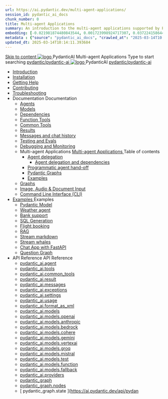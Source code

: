 ```yaml
---
url: https://ai.pydantic.dev/multi-agent-applications/
session_id: pydantic_ai_docs
chunk_number: 0
title: Multi-agent Applications
summary: An introduction to the multi-agent applications supported by PydanticAI, including links to installation, documentation, and support resources.
embedding: [-0.021981874480843544, 0.001723998924717307, 0.03722415864467621, -0.01302418950945139, 0.003423115238547325, 0.028664592653512955, -0.03267422318458557, 0.013038408011198044, -0.003033882472664118, 0.023858722299337387, 0.013244576752185822, -0.09884734451770782, -0.023659663274884224, -0.03969818353652954, 0.009405569173395634, -0.005811831448227167, -0.030911121517419815, 0.005680309608578682, 0.01062125526368618, 0.036513231694698334, 0.054912030696868896, 0.010862970724701881, 0.017474595457315445, 0.0220814049243927, 0.0009428674238733947, -0.009924545884132385, 0.003092534141615033, 0.045982781797647476, 0.003970529418438673, -0.04276939108967781, 0.0470065176486969, -0.011175778694450855, -0.030342379584908485, 0.00684267608448863, 0.02596306800842285, 0.00978946965187788, -0.0032720433082431555, 0.03105330839753151, -0.018555205315351486, 0.03716728463768959, 0.023887159302830696, -0.04109160229563713, 0.02931864559650421, 0.029034273698925972, -0.06187911704182625, 0.01327301375567913, -0.017716310918331146, 0.014858381822705269, 0.0021523325704038143, 0.00990321859717369, -0.07621141523122787, 0.006334363017231226, -0.02968832664191723, 0.013230358250439167, -0.025508074089884758, 0.004528607241809368, -0.03153673931956291, 0.00036412812187336385, -0.005136450286954641, -0.03267422318458557, 0.005157778039574623, 0.0037750243209302425, 0.005083130672574043, 0.07365207374095917, -0.04979335516691208, -0.0008251200779341161, -0.05937665328383446, 0.003661276074126363, -0.06654280424118042, -0.03386858105659485, 0.021981874480843544, 0.04092098027467728, -0.03295859321951866, -0.05644763261079788, -0.01645085960626602, -0.027072114869952202, 0.016123833134770393, 0.09913171082735062, -0.02515261061489582, -0.05061803013086319, -0.004464623983949423, 0.04003943130373955, -0.005136450286954641, -0.0196215957403183, -0.029290208593010902, -0.02883521467447281, -0.01874004490673542, -0.03273109719157219, -0.026645557954907417, -0.026929929852485657, -0.014175891876220703, 0.01215685810893774, -0.03156517446041107, 0.006007336545735598, 0.08377568423748016, 0.015555091202259064, 0.011900924146175385, 0.010436413809657097, -0.007699343375861645, 0.020247211679816246, 0.010727894492447376, -0.04060817137360573, -0.06893151998519897, 0.03867444768548012, 0.030655188485980034, -0.010813205502927303, -0.0006376130040735006, -0.00048787391278892756, -0.009170963428914547, 0.006181513424962759, -0.12682944536209106, -0.03184954822063446, -0.021754378452897072, 0.033470459282398224, -0.06404034048318863, -0.01792958751320839, 0.016095396131277084, 0.005189769901335239, 0.01794380694627762, -0.053547050803899765, -0.03329983726143837, 0.0090998699888587, 0.017801621928811073, 0.016564607620239258, 0.03051300346851349, 0.012469666078686714, -0.004962272942066193, -0.027882572263479233, -0.04820087552070618, -0.02209562249481678, 0.006412564776837826, -0.003689713077619672, 0.018327707424759865, -0.02518104761838913, -0.014616667293012142, -0.013891520909965038, -0.02879255823791027, -0.018114428967237473, -0.03628573194146156, 0.025067299604415894, 0.044333431869745255, -0.031508300453424454, -0.0006207284750416875, 0.04996397718787193, -0.02792522683739662, 0.034266699105501175, -0.034522633999586105, 0.0012698940699920058, -0.032873280346393585, 0.01314504723995924, 0.03213391825556755, 0.012526540085673332, -0.03978349640965462, -0.0381341427564621, -0.03642791882157326, 0.010585708543658257, 0.012014673091471195, 0.02265014685690403, 0.014367842115461826, -0.04996397718787193, -0.01933722384274006, 0.04615340381860733, -0.037053536623716354, -0.014076362363994122, -0.033470459282398224, -0.007400753907859325, -0.05013459920883179, -0.006782247219234705, -0.04791650548577309, -0.040721919387578964, -0.026702431961894035, -0.04948054626584053, -0.015611965209245682, 0.00031325238524004817, 0.024541212245821953, -0.034551069140434265, -0.02934708259999752, -0.029261771589517593, -0.026489153504371643, -0.03949912637472153, -0.015569309704005718, -0.00797660555690527, -0.03759383782744408, -0.028636153787374496, -0.0048485249280929565, -0.015796806663274765, 0.011552569456398487, 0.018029117956757545, -0.02988738752901554, 0.06802152842283249, 0.02822381630539894, 0.04746151342988014, 0.028934745118021965, 0.03665541484951973, 0.03435201197862625, -0.03435201197862625, 0.06068475916981697, -0.006170849781483412, 0.0031707361340522766, -0.0025717797689139843, 0.00447528762742877, -0.009185181930661201, 0.02543698064982891, 0.023588569834828377, 0.0005287522217258811, -0.036740727722644806, 0.023361073806881905, -0.013159265741705894, -0.00026282097678631544, -0.015896335244178772, 0.044049061834812164, -0.06460908055305481, 0.01677788607776165, -0.006864003837108612, -0.033697959035634995, -0.017389284446835518, -0.051897697150707245, 0.022991390898823738, -0.020844390615820885, 0.05704481154680252, -0.04092098027467728, 0.049594294279813766, 0.01626601815223694, -0.008623548783361912, -0.007699343375861645, 0.014055034145712852, 0.04245658218860626, -0.06381284445524216, 0.021071886643767357, 0.0246123056858778, 0.016706792637705803, 0.01848411187529564, -0.012654507532715797, -0.011438821442425251, 0.010308447293937206, -0.05533858761191368, 0.0335557721555233, -0.00692087784409523, 0.01342230848968029, -0.003995412029325962, 0.0009286488639190793, -7.881296187406406e-05, 0.011175778694450855, 0.015754150226712227, 0.012099984101951122, 0.011602334678173065, -0.016109613701701164, -0.034551069140434265, 0.02459808811545372, 0.0470065176486969, 0.04311063513159752, -0.010564381256699562, 0.002326509915292263, -0.0070879459381103516, 0.005317736882716417, -0.020616894587874413, -0.017403502017259598, -0.008666204288601875, -0.026432279497385025, 0.026915710419416428, -0.0072692325338721275, 0.03165048733353615, -0.017844276502728462, -0.00810457207262516, -0.008289413526654243, -0.0032187236938625574, -0.01383464690297842, 0.02849396876990795, -0.04086410626769066, -0.029574578627943993, 0.03548949584364891, 0.03429513797163963, 0.05852354317903519, -0.010066731832921505, -0.050731778144836426, 0.02016190066933632, 0.009306039661169052, 0.025266358628869057, -0.0029912269674241543, 0.00040456210263073444, -0.010415085591375828, 0.013351215980947018, 0.0569879375398159, 0.023133575916290283, 0.018057554960250854, 0.029432393610477448, 0.00032058381475508213, -0.02741335891187191, -0.015043223276734352, -0.0039029913023114204, 0.03500606492161751, 0.030114883556962013, 0.03608667477965355, -0.042684078216552734, 0.042115338146686554, -0.0039811935275793076, 0.05425797775387764, 0.01653617061674595, 0.02822381630539894, -0.021100323647260666, 0.049082424491643906, 0.019934402778744698, -0.016393985599279404, -0.013543166220188141, 0.009526426903903484, 0.015498217195272446, -0.01674944907426834, -0.011225542984902859, 0.04365094006061554, -0.04274095222353935, -0.03671228885650635, 0.024654962122440338, -0.014872600324451923, -0.05223894491791725, -0.03022863157093525, -0.040096305310726166, 0.07160460203886032, -0.02378763072192669, 0.049679603427648544, -0.029176458716392517, -0.04894024133682251, -0.04530029371380806, 0.03807726874947548, 0.004948054440319538, -0.059717901051044464, -0.0248540211468935, 0.02378763072192669, -0.0027886126190423965, -0.033982329070568085, -0.016010085120797157, 0.02910536713898182, -0.010592818260192871, -0.009647284634411335, 0.0226359274238348, -0.005698082968592644, -0.02768351137638092, -0.021470006555318832, 0.02744179591536522, -0.01984909176826477, 0.021711722016334534, -0.0571301244199276, -0.03753696382045746, -0.04336657002568245, -0.02513839118182659, -0.014872600324451923, 0.014346514828503132, 0.007798873353749514, 0.04410593584179878, -0.004418413620442152, -0.005822495091706514, -0.006782247219234705, -0.018868012353777885, -0.00048609660007059574, 0.03944225236773491, -0.019450973719358444, -0.013457855209708214, -0.017119131982326508, -0.014119017869234085, -0.02965988963842392, 0.01933722384274006, -0.07353832572698593, -0.007212358061224222, -0.003718150081112981, 0.0027352930046617985, -0.019450973719358444, 0.024199968203902245, -0.012647397816181183, -0.0330723412334919, 0.0022785223554819822, 0.0005954016814939678, 0.029233334586024284, -0.000638945959508419, -0.009448224678635597, -0.017503032460808754, -0.013635586947202682, -0.03472169488668442, -0.03253203630447388, 0.01047906931489706, -0.0022305345628410578, 0.018029117956757545, 0.018555205315351486, 0.008843936957418919, 0.0002156109403586015, 0.012839348055422306, 0.03912944346666336, 0.021029232069849968, -0.017702091485261917, 0.024199968203902245, -0.010990937240421772, 0.06062788516283035, 0.047944940626621246, -0.03020019456744194, 0.003167181508615613, 0.005925579462200403, 0.0054848045110702515, 0.0027068560011684895, -0.00252201477997005, -0.003065874334424734, 0.06341472268104553, 0.005594998598098755, -0.0036719399504363537, 0.018114428967237473, -0.02462652511894703, 0.009355803951621056, -0.025863537564873695, 0.028337564319372177, 0.06796465814113617, 0.03301546722650528, 0.011751629412174225, -0.009725486859679222, 0.04117691516876221, -0.037878211587667465, 0.013372544199228287, -0.02152688056230545, -0.020346742123365402, -0.04953742027282715, -0.016820542514324188, 0.033470459282398224, 0.03048456646502018, 0.04785963147878647, -0.00412693340331316, -0.05616326257586479, -0.02158375456929207, -0.020247211679816246, -0.06824902445077896, 0.03711041063070297, 0.07450518757104874, -0.020631112158298492, 0.0007877963944338262, -0.04112004116177559, 0.006007336545735598, 0.025664478540420532, 0.06295973062515259, 0.0024047119077295065, 0.015455560758709908, -0.038446951657533646, 0.012924659997224808, 0.022834986448287964, 0.005559451878070831, 0.016692575067281723, 0.010735003277659416, -0.05988852307200432, -0.033186089247465134, 0.02573557011783123, -0.004116269294172525, -0.025849319994449615, -0.012924659997224808, -0.04558466374874115, -0.005989563185721636, -0.012171076610684395, -0.00756426714360714, -0.0027974992990493774, 0.0025788890197873116, 0.025564948096871376, -0.019920185208320618, -0.04606809467077255, 0.08423067629337311, -0.0052466439083218575, 0.051073022186756134, -0.0035439729690551758, 0.048229314386844635, 0.021470006555318832, -0.050475843250751495, 0.014310968108475208, 0.0021256727632135153, -0.008460035547614098, 0.029148021712899208, -0.02209562249481678, -0.012043110094964504, 0.001588922692462802, 0.05656138062477112, -0.025493856519460678, -0.01344363670796156, -0.029261771589517593, -0.015455560758709908, -0.02014768123626709, 0.06671342253684998, 0.024526994675397873, -0.01272560004144907, 0.002566447714343667, 0.015313375741243362, -0.027456015348434448, -0.011083357967436314, 0.00879417173564434, 0.016280237585306168, 0.0560210756957531, -0.019195038825273514, -0.020304085686802864, 0.003396455431357026, 0.019465191289782524, -0.020360959693789482, 0.01524228323251009, 0.058011673390865326, -0.018313489854335785, 0.017261316999793053, -0.00798371434211731, -0.02604837901890278, -0.011822721920907497, -0.0340392030775547, -0.006679162848740816, 0.0204178337007761, -0.02627587504684925, -0.027313830330967903, 0.02968832664191723, 0.015711495652794838, -0.04279782623052597, 0.0010370652889832854, -0.0013454300351440907, -0.009711268357932568, 0.03187798336148262, -0.0560210756957531, -0.020261431112885475, -0.0038603355642408133, 0.024427464231848717, 0.014517136849462986, 0.035688553005456924, 0.004482396878302097, 0.025380106642842293, -0.011602334678173065, -0.0039811935275793076, 0.022223589941859245, -0.02934708259999752, -0.015114315785467625, 0.011829831637442112, 0.022564833983778954, -0.025266358628869057, -0.025408543646335602, -0.029290208593010902, -0.012512321583926678, -0.012974424287676811, 0.02206718549132347, 0.007052399683743715, 0.013479183427989483, -0.0012885559117421508, -0.05840979143977165, 0.023844504728913307, 0.010194698348641396, 0.0048769619315862656, -0.03657010570168495, -0.026958366855978966, -0.009178072214126587, -0.00650143064558506, -0.016962727531790733, 0.007877075113356113, -0.009647284634411335, 0.006355690769851208, 0.014716196805238724, -0.00615307642146945, -0.004514388740062714, 0.01564040221273899, 0.06716842204332352, -0.010308447293937206, 0.02152688056230545, -0.02402934618294239, 0.019678469747304916, 0.01701960153877735, -0.010607036761939526, -0.018014900386333466, 0.02545120008289814, -0.0005163110326975584, -0.006010890938341618, -0.026631340384483337, 0.017232879996299744, 0.009561973623931408, -0.02774038538336754, 0.033442024141550064, 0.027484452351927757, -0.015270720236003399, -0.03574542701244354, -0.005794058088213205, 0.0073012239299714565, -0.011289526708424091, -0.009078542701900005, -0.025593385100364685, -0.01218529511243105, 0.001944386400282383, -0.00523598026484251, -0.022479522973299026, -0.018939105793833733, -0.004692120477557182, -0.031821109354496, -0.020474707707762718, 0.008417380042374134, 0.014446044340729713, -0.02931864559650421, -0.006465884391218424, -0.015739932656288147, -0.0039563109166920185, 0.006682717241346836, 0.019792217761278152, 0.020929701626300812, -0.013528947718441486, -0.02098657563328743, -0.03165048733353615, -0.026247438043355942, 0.01119710598140955, 0.042342834174633026, -0.0065618595108389854, -0.045726850628852844, 0.016550390049815178, 0.003240051446482539, -0.04814400151371956, -0.019678469747304916, 0.01598164811730385, -0.0016191371250897646, -0.003824789309874177, -0.0025024644564837217, 0.009853453375399113, -0.013400981202721596, 0.007628250867128372, -0.004158925265073776, -0.0050618029199540615, 0.008196992799639702, -0.035688553005456924, -0.0063734641298651695, 0.03156517446041107, -0.03543262183666229, 0.02014768123626709, 0.047632135450839996, -0.04276939108967781, -0.008260976523160934, 0.008559565991163254, 0.025095736607909203, 0.005591443739831448, 0.002106122439727187, 0.006270379293709993, 0.005203988403081894, -0.054940465837717056, -0.027001021429896355, -0.008758625015616417, -0.03025706857442856, 0.02717164345085621, 0.03782133758068085, 0.016436640173196793, -0.009434006176888943, 0.008460035547614098, -0.015526654198765755, -0.02043205313384533, 0.026091035455465317, -0.04163190722465515, 0.014957912266254425, 0.02235155738890171, -0.016138050705194473, -0.021384695544838905, 0.031138619408011436, -0.028294909745454788, -0.007077281828969717, -0.006938651204109192, 0.020887047052383423, -0.01733240857720375, 0.002610880881547928, -0.016578827053308487, 0.012263497337698936, 0.005630544852465391, 0.02934708259999752, -0.004777431953698397, -0.006366354878991842, -0.02570713311433792, -0.023673880845308304, 0.02742757834494114, -0.053035181015729904, 0.016322892159223557, 0.033157654106616974, -0.022237807512283325, -0.016891634091734886, 0.02237999439239502, 0.041830968111753464, 0.04871274530887604, 0.007969495840370655, 0.0025895528960973024, -0.01625180058181286, 0.01537024974822998, 0.03864601254463196, 0.04447561502456665, -0.007287005428224802, -0.010528834536671638, 0.009590410627424717, -0.040124740451574326, -0.02597728557884693, 0.024242622777819633, -0.02988738752901554, 0.007550048641860485, -0.08115947246551514, 0.03560324385762215, 0.06227723881602287, -0.023432165384292603, 0.008588002994656563, 0.015014786273241043, 0.01146725844591856, 0.03389701619744301, 0.020360959693789482, -0.010848751291632652, 0.016962727531790733, 0.01047906931489706, 0.011552569456398487, 0.014929475262761116, -0.014296749606728554, 0.02742757834494114, -0.026474935933947563, -0.11562522500753403, -0.0341813899576664, 0.008979013189673424, -0.0021238955669105053, 0.0031067526433616877, -0.02934708259999752, -0.01554087270051241, 0.005996672436594963, 0.017218660563230515, 0.030967997387051582, -0.029858950525522232, -0.0134507454931736, 0.00812590029090643, -0.023673880845308304, 0.006419674027711153, -0.005058248061686754, 0.016095396131277084, -0.0033822369296103716, 0.008993231691420078, -0.006682717241346836, -0.02739914134144783, -0.030029572546482086, 0.01983487419784069, -0.011623662896454334, 0.0014822835801169276, 0.001955050276592374, -0.0243705902248621, -0.035660117864608765, 0.023844504728913307, -0.009988529607653618, -0.01760256104171276, 0.002170105930417776, -0.001414745463989675, 0.0014023042749613523, -0.017815839499235153, 0.004265564028173685, -0.00879417173564434, -0.05394516885280609, 0.013400981202721596, -0.03378326818346977, 0.002235866617411375, 0.0012636734172701836, -0.022294683381915092, -0.023432165384292603, -0.0042726737447083, -0.041518159210681915, -0.02353169582784176, 0.028678810223937035, 0.05519640073180199, -0.0313376784324646, 1.5995865396689624e-05, -0.009561973623931408, 0.012441229075193405, 0.0023034047335386276, -0.004606809467077255, 0.004759658593684435, 0.009647284634411335, -0.013820428401231766, 0.00014396279584616423, -0.006305926013737917, -0.003156517632305622, 0.003124525770545006, 0.0005380831426009536, -0.03571699187159538, 0.0381341427564621, 0.0046388013288378716, -0.021925000473856926, 0.008538237772881985, -0.023432165384292603, -0.019678469747304916, 0.01619492471218109, -0.015796806663274765, -0.011836940422654152, 0.0009810797637328506, 0.012206623330712318, 0.006565414369106293, -0.035375747829675674, 0.009320258162915707, -0.03304390609264374, 0.014026597142219543, 0.0026624230667948723, -0.00649787625297904, -0.014510028064250946, 0.0048805163241922855, -0.00026459828950464725, 0.0022714128717780113, -0.003506649285554886, 0.01494369376450777, -0.028693029657006264, -0.04134753718972206, -0.03278797119855881, -0.04760369658470154, 0.011133122257888317, 0.003878108924254775, -0.014467372559010983, 0.004343766253441572, -0.02269280143082142, 0.021100323647260666, -0.11289526522159576, -0.010806095786392689, -0.002538010710850358, -0.021413132548332214, 0.03966974839568138, -0.01785849593579769, 0.030285505577921867, 0.028166942298412323, -0.016991164535284042, -0.024654962122440338, 0.01521384622901678, -0.0042726737447083, -0.031792670488357544, 0.0030427691526710987, 0.027498671784996986, -0.018654733896255493, 0.04313907399773598, 0.006785801611840725, 0.0310248713940382, -0.001689341152086854, -0.034551069140434265, 0.00600378168746829, -0.019763780757784843, 0.04777431860566139, -0.048513684421777725, 0.010301337577402592, -0.004030958283692598, 0.018569422885775566, 0.04112004116177559, 0.0035812966525554657, -0.02826647274196148, -0.0335557721555233, -0.014318076893687248, 0.02265014685690403, -0.01160944439470768, 0.05292143300175667, 0.003814125433564186, 0.028636153787374496, 0.018071774393320084, -0.0019941513892263174, -0.006202841177582741, -0.014630885794758797, 0.02604837901890278, 0.008168555796146393, 0.02348904125392437, 0.0028988064732402563, -0.014588229358196259, -0.0034622163511812687, -0.006593851372599602, 0.017958026379346848, 0.023631226271390915, 0.02073064260184765, 0.0005580779979936779, 0.009540645405650139, 0.023389510810375214, 0.0340392030775547, -0.05169863998889923, 0.025309015065431595, 0.008680423721671104, 0.011637881398200989, -0.011381947435438633, 0.016393985599279404, -0.0090998699888587, -0.02492511458694935, -0.02739914134144783, -0.005140005145221949, -0.04279782623052597, 0.020289868116378784, -0.011403274722397327, 0.0026410953141748905, -0.00797660555690527, 0.033385150134563446, 0.011723192408680916, -0.016848979517817497, -0.004226463381201029, 0.013877302408218384, 0.01626601815223694, 0.009860563091933727, 0.005925579462200403, -0.03159361332654953, 0.035119812935590744, -0.04163190722465515, -0.022579053416848183, 0.027911009266972542, -0.0341813899576664, -0.00879417173564434, 0.0006109531968832016, -0.014488699845969677, 0.0050618029199540615, -0.00252023758366704, 0.015853680670261383, -0.01982065476477146, 0.009306039661169052, 0.009689940139651299, -0.02324732579290867, 0.012192404828965664, -0.020616894587874413, 0.02570713311433792, 0.010713675990700722, 0.014119017869234085, 0.056362323462963104, 0.02577822655439377, 0.0015267165144905448, 0.01898176036775112, -0.02712898887693882, 0.02515261061489582, -0.007962387055158615, -0.04049442335963249, -0.015555091202259064, 0.021185636520385742, 0.011972016654908657, 0.021754378452897072, -0.004190916661173105, -0.012206623330712318, -0.018654733896255493, -0.019749563187360764, 0.06580343842506409, -0.011751629412174225, -0.05613482743501663, 0.005072467029094696, 0.02931864559650421, -0.02237999439239502, -0.01734662801027298, 0.050447408109903336, -0.0020599120762199163, -0.021910781040787697, -0.004812978208065033, 0.0043473211117088795, -0.015284938737750053, 0.005946907680481672, 0.02715742588043213, 0.009497989900410175, -0.05519640073180199, 0.031138619408011436, -0.004905398935079575, 0.003966974560171366, 0.036541666835546494, -0.031167056411504745, 0.001972823403775692, 0.003147630952298641, 0.012313262559473515, -0.020304085686802864, -0.008410271257162094, -0.014019487425684929, -0.04316750913858414, -0.01326590497046709, -0.007628250867128372, -0.002226979937404394, -0.009540645405650139, -0.01707647554576397, 0.021171417087316513, -0.010308447293937206, -0.007162593305110931, 0.03076893649995327, -0.0005367501871660352, 0.01470197830349207, -0.020545801147818565, -0.05536702275276184, -0.009697049856185913, -0.003572409972548485, -0.024128874763846397, 0.05812542140483856, 0.0026499817613512278, -0.021342039108276367, -0.008616439998149872, -0.01161655317991972, -0.011218434199690819, -0.018526768311858177, -0.005523905623704195, -0.0066116247326135635, -0.007077281828969717, -0.0008477809024043381, 0.025109954178333282, 0.02737070433795452, 0.020545801147818565, 0.07405019551515579, 0.056618254631757736, -0.002161219250410795, -0.022195152938365936, 0.03275953233242035, -0.005563006736338139, -0.012341699562966824, -0.002610880881547928, 0.010599927045404911, 0.03839007765054703, -0.004862743429839611, -0.005015592556446791, 0.009327366948127747, -0.015256501734256744, 0.03079737350344658, 0.03887350857257843, -0.005225316155701876, -0.01982065476477146, 0.05172707512974739, -0.024157311767339706, 0.01728975400328636, 0.027313830330967903, 0.0067715831100940704, -0.00023704984050709754, -0.012490994296967983, 0.008915029466152191, 0.024654962122440338, 0.012071547098457813, -0.008538237772881985, 0.009355803951621056, 0.036200422793626785, -0.013514729216694832, -0.021398913115262985, 0.022863425314426422, 0.019778000190854073, 0.005371056497097015, 0.007201694417744875, 0.0006975975120440125, 0.012633179314434528, -0.016820542514324188, 0.013791991397738457, -0.026403842493891716, -0.009576192125678062, -0.012142639607191086, 0.00252201477997005, -0.017886932939291, -0.024996206164360046, -0.018014900386333466, 0.005129341036081314, 0.020218774676322937, 0.013791991397738457, 0.004290446639060974, 0.006565414369106293, 0.01215685810893774, 0.010258682072162628, -0.0226359274238348, 0.02206718549132347, -0.02294873632490635, -0.00733677064999938, 0.03668385371565819, -0.014495809562504292, 0.027086332440376282, 0.020787516608834267, 0.009348695166409016, -0.013486292213201523, -0.006241942290216684, 0.014858381822705269, 0.001935499836690724, -0.013813318684697151, 0.016721012070775032, 0.017147568985819817, 0.040437549352645874, 0.0403522364795208, -0.003103198017925024, -0.021441569551825523, -0.01510009728372097, 0.02486823871731758, 0.029034273698925972, -0.0006380573031492531, 0.019422536715865135, -0.025095736607909203, 0.035688553005456924, 0.013656915165483952, -0.01619492471218109, 0.004763213451951742, 0.010642582550644875, 0.017744747921824455, 0.009448224678635597, -0.003559968899935484, -0.01047906931489706, -0.02542276307940483, 0.006807129830121994, 0.0008340066997334361, 0.013998160138726234, 0.021683285012841225, -0.038731321692466736, 0.018882231786847115, 0.004830751568078995, 0.007493174634873867, -0.025081517174839973, -0.01089851651340723, -0.02237999439239502, -0.02408622018992901, -0.0015453783562406898, -0.011744520626962185, -0.03912944346666336, 0.0031174165196716785, -0.009142526425421238, -0.013066845014691353, 0.012590523809194565, -0.021697502583265305, -0.018285052850842476, -0.04254189506173134, -0.0007535830372944474, -0.00029703433392569423, 0.02883521467447281, 0.01653617061674595, 0.004176698159426451, -0.013308560475707054, -0.019465191289782524, -0.0015578196616843343, -0.0018306380370631814, -0.002107899636030197, 0.010464850813150406, -0.028337564319372177, 0.0246123056858778, 0.02940395660698414, -0.0013472073478624225, 0.01814286597073078, 0.0181997399777174, -0.0016537947813048959, -0.0014289640821516514, -0.07467581331729889, 0.04080723226070404, 0.022152496501803398, -0.03352733328938484, -0.023147795349359512, 0.022749675437808037, 0.012171076610684395, 0.026460716500878334, 0.015811024233698845, -0.06472282856702805, -0.023034047335386276, -0.026688214391469955, -0.0022714128717780113, 0.0061388579197227955, 0.019522065296769142, 0.017517250031232834, 0.013123719021677971, -0.002472250023856759, -0.030399255454540253, 0.010152042843401432, 0.013187702745199203, -0.0017586565809324384, -0.020588457584381104, 0.016351329162716866, 0.02289186231791973, -0.010884298011660576, 0.02380184829235077, -0.045158106833696365, -0.000881105603184551, -0.06290285289287567, -0.00248469109646976, -0.0009784138528630137, -0.05093083903193474, -0.002628654008731246, -0.022564833983778954, -0.0022163160610944033, -0.017886932939291, 0.02519526705145836, -0.012341699562966824, 0.011126013472676277, -0.002729961182922125, -0.007649578619748354, -0.0027779487427324057, 0.08997496962547302, -0.007521611638367176, -0.03457950800657272, 0.0290484931319952, 0.013927067629992962, 0.02240843139588833, 0.009796579368412495, 0.003895882051438093, -0.006217059679329395, -0.030911121517419815, -0.01791536994278431, 0.03981193155050278, 0.02849396876990795, -0.015825243666768074, 0.006526313256472349, -0.013017079792916775, 0.0012832238571718335, 0.0070630633272230625, 0.025394326075911522, 0.01118999719619751, 0.016877416521310806, 0.05388829484581947, -0.029148021712899208, -0.019763780757784843, 0.019650032743811607, -0.012704271823167801, 0.021711722016334534, -0.03554636985063553, 0.022749675437808037, 0.02627587504684925, 0.01285356655716896, -0.058580417186021805, 0.0018270834116265178, -0.0015800361288711429, -0.03324296325445175, 0.031764235347509384, 0.010699456557631493, -0.018341926857829094, -0.01047906931489706, 0.01035110279917717, 0.027256956323981285, 0.0036719399504363537, -0.0056945281103253365, 0.0032009505666792393, 0.0018146421061828732, 0.019706906750798225, 0.03767915070056915, -0.02796788327395916, 0.008872373960912228, 0.012832239270210266, -0.03238984942436218, 0.028451314195990562, 4.9348356697009876e-05, -0.01200756337493658, -0.016962727531790733, -0.014360733330249786, -0.016337111592292786, 0.06375596672296524, 0.027839915826916695, 0.03193485736846924, -0.0458974726498127, 0.015000567771494389, 0.0035901833325624466, 0.0248540211468935, -0.005531014874577522, -0.0560210756957531, 0.003032105276361108, -0.013628478161990643, 0.011545460671186447, 0.05565139651298523, -0.008993231691420078, 0.019365660846233368, 0.02046049013733864, 0.006451665889471769, 0.0005989563069306314, 0.027185862883925438, 0.008630658499896526, -0.00030703176162205637, 0.025351669639348984, 0.03378326818346977, -0.0023211778607219458, -0.011147341690957546, -0.008005042560398579, 0.038702886551618576, -0.02401512674987316, -0.03583073988556862, 0.015853680670261383, 0.0028614827897399664, -0.04788806661963463, 0.006046437192708254, 0.002043916145339608, 0.007877075113356113, -0.009185181930661201, 0.036484792828559875, 0.009590410627424717, 0.016678355634212494, -0.010976718738675117, 0.02206718549132347, -0.00202614301815629, 0.029745200648903847, 0.004709893837571144, -0.0005731852143071592, -0.04862743243575096, 0.013329888693988323, -0.014773070812225342, 0.01284645777195692, -0.01565462164580822, -0.004482396878302097, -0.0020599120762199163, 0.021612191572785378, 0.024271059781312943, 0.018000680953264236, 0.014844163320958614, -0.001040619914419949, -0.02124251052737236, 0.0031280803959816694, -0.016337111592292786, -0.014915256761014462, -0.030001135542988777, -0.009981420822441578, 0.007877075113356113, -0.023602789267897606, -0.008019261062145233, -0.015725713223218918, 0.0038212346844375134, 0.02793944627046585, 0.010343993082642555, -0.00692087784409523, -0.008317850530147552, -0.011353510431945324, -0.012512321583926678, 0.01984909176826477, 0.011374837718904018, -0.006938651204109192, -0.008310740813612938, 0.00039767500129528344, 0.019394099712371826, -0.01020891685038805, -0.017716310918331146, 0.014716196805238724, -0.008140118792653084, 0.02940395660698414, 0.01896754279732704, -0.02688727341592312, -0.01035110279917717, -0.014602447859942913, 0.017844276502728462, -0.011829831637442112, -0.020218774676322937, 0.0004285559116397053, -0.004446850623935461, -0.004144706763327122, 0.010692347772419453, 0.01814286597073078, 0.016408203169703484, -0.05258018895983696, 0.017801621928811073, -0.0310248713940382, -0.008182774297893047, -0.010592818260192871, 0.004567708354443312, -0.008588002994656563, -0.005207542795687914, 0.0050369203090667725, 0.021740159019827843, 0.0074789561331272125, 0.013209030963480473, 0.017559906467795372, 0.024399027228355408, -0.00939845945686102, 0.02014768123626709, -0.02520948462188244, 0.006874667946249247, 0.01704803854227066, 0.013635586947202682, -0.006145967170596123, 0.006007336545735598, -0.01386308390647173, 0.017446158453822136, -0.015427123755216599, -0.01200756337493658, -0.02542276307940483, 0.020759079605340958, -0.010400867089629173, -0.0003796796372625977, 0.006469439249485731, -0.02965988963842392, -0.006565414369106293, -0.00523598026484251, -0.031764235347509384, -0.0012743372935801744, 0.008196992799639702, 0.008922138251364231, 0.006305926013737917, 0.019706906750798225, 0.04444717988371849, -0.007255014032125473, -0.00489473482593894, 0.025621822103857994, 0.028707247227430344, -0.026517590507864952, 0.010137824341654778, -0.010735003277659416, 0.0039278739131987095, -0.0290484931319952, 0.02182547003030777, 0.015555091202259064, 0.014225657097995281, -0.0012672280427068472, -0.0090998699888587, -0.0011161559959873557, -0.0010868302779272199, -0.0013676465023308992, 0.00909276120364666, 0.01622336357831955, -0.0046174731105566025, 0.014069252647459507, 0.013372544199228287, -0.0005625212797895074, -0.021370476111769676, -0.010656801052391529, 0.0028988064732402563, 0.013799100182950497, -0.03406763821840286, 0.018640516325831413, 0.006071319803595543, 0.024498557671904564, -0.00783441960811615, -0.014716196805238724, 0.014474481344223022, 0.029716763645410538, -0.011431712657213211, 0.0067680287174880505, -0.0008193437824957073, -0.00922072771936655, -0.02547963708639145, -0.02822381630539894, 0.003442665794864297, 0.030029572546482086, -0.0048485249280929565, -0.01158811617642641, 0.02685883641242981, -0.008779953233897686, 0.023944033309817314, -0.017744747921824455, 0.0027281837537884712, -0.005232425406575203, -0.00531418202444911, -0.03992568328976631, 0.012078655883669853, 0.008751516230404377, 0.023972470313310623, -0.007848638109862804, -0.020318305119872093, 0.010692347772419453, -0.029460830613970757, 0.007948167622089386, -0.004905398935079575, -0.005922025069594383, 0.01023024506866932, -0.0368829108774662, -0.003469325602054596, 0.004681456834077835, 0.01302418950945139, -0.0036026244051754475, 0.024797147139906883, -0.04026692733168602, -0.0010619477834552526, -0.047120265662670135, -0.02317623235285282, 0.015356031246483326, 0.01896754279732704, -0.010877189226448536, 0.005591443739831448, -0.003803461557254195, -0.003304034937173128, 0.01982065476477146, -0.009604629129171371, -0.013351215980947018, -0.036826036870479584, 0.004606809467077255, 0.0006504985503852367, -0.0006789356702938676, -0.012114202603697777, 0.02206718549132347, 0.010692347772419453, -0.005253753159195185, -0.013699570670723915, 0.03159361332654953, -0.007962387055158615, 0.03668385371565819, 0.014097689650952816, 0.01876848191022873, -0.010422195307910442, 0.020801734179258347, 0.03267422318458557, -0.008147227577865124, 0.007571376394480467, 0.0058722603134810925, 0.0011348178377375007, -0.01989174820482731, -0.002920134225860238, 0.04558466374874115, 0.013742226175963879, 0.009874781593680382, 0.033442024141550064, 0.00048698525642976165, 0.018057554960250854, -0.03944225236773491, 0.03329983726143837, 0.014844163320958614, -0.00978236086666584, 0.009327366948127747, -0.01564040221273899, 0.014190110377967358, 0.057812612503767014, -0.0026073262561112642, 0.015811024233698845, -0.028124287724494934, 0.008836827240884304, 0.01425409410148859, -0.020261431112885475, 0.025081517174839973, -0.008367614820599556, 0.043992187827825546, 0.008054806850850582, -0.029773637652397156, -0.015796806663274765, 0.010287119075655937, 0.006654280237853527, 0.023560132831335068, -0.006181513424962759, 0.04148972034454346, -0.028991619125008583, 0.017247097566723824, 0.017261316999793053, 0.0001532937167212367, 0.013614259660243988, 0.04003943130373955, 0.002090126508846879, -0.03503450006246567, -0.013244576752185822, -0.02124251052737236, -0.019209258258342743, 0.0020492481999099255, 0.0005309738917276263, 0.02937551960349083, 0.006441002245992422, -0.027825698256492615, -0.00909276120364666, 0.013664023950695992, 0.020616894587874413, 0.012910441495478153, 0.003149408381432295, 0.002127450192347169, -0.001662681344896555, -0.021342039108276367, 0.004205135628581047, -0.042371273040771484, 0.01933722384274006, -0.014630885794758797, -0.030285505577921867, 0.0037643604446202517, 0.008609330281615257, -0.00482008745893836, 0.027271173894405365, 0.0018466338515281677, -0.031422991305589676, -0.00797660555690527, 0.005079576279968023, 0.013479183427989483, -0.007535830140113831, 0.03918631747364998, -0.035148248076438904, -0.02572135254740715, -0.012519431300461292, -0.033100780099630356, 0.013948394916951656, 0.010592818260192871, -0.04512966796755791, 0.014367842115461826, -0.012441229075193405, 0.02603415958583355, 0.0038496716879308224, 0.016010085120797157, 0.0009375354857183993, -0.009853453375399113, 0.004677901975810528, -0.009725486859679222]
metadata : {"source": "pydantic_ai_docs", "crawled_at": "2025-03-14T10:14:11.392077", "url_path": "/multi-agent-applications/", "chunk_size": 5000}
updated_dt: 2025-03-14T10:14:11.393684
---
```

[ Skip to content ](https://ai.pydantic.dev/multi-agent-applications/#multi-agent-applications)
[ ![logo](https://ai.pydantic.dev/img/logo-white.svg) ](https://ai.pydantic.dev/ "PydanticAI")
PydanticAI 
Multi-agent Applications 
Type to start searching
[ pydantic/pydantic-ai  ](https://github.com/pydantic/pydantic-ai "Go to repository")
[ ![logo](https://ai.pydantic.dev/img/logo-white.svg) ](https://ai.pydantic.dev/ "PydanticAI") PydanticAI 
[ pydantic/pydantic-ai  ](https://github.com/pydantic/pydantic-ai "Go to repository")
  * [ Introduction  ](https://ai.pydantic.dev/)
  * [ Installation  ](https://ai.pydantic.dev/install/)
  * [ Getting Help  ](https://ai.pydantic.dev/help/)
  * [ Contributing  ](https://ai.pydantic.dev/contributing/)
  * [ Troubleshooting  ](https://ai.pydantic.dev/troubleshooting/)
  * Documentation  Documentation 
    * [ Agents  ](https://ai.pydantic.dev/agents/)
    * [ Models  ](https://ai.pydantic.dev/models/)
    * [ Dependencies  ](https://ai.pydantic.dev/dependencies/)
    * [ Function Tools  ](https://ai.pydantic.dev/tools/)
    * [ Common Tools  ](https://ai.pydantic.dev/common_tools/)
    * [ Results  ](https://ai.pydantic.dev/results/)
    * [ Messages and chat history  ](https://ai.pydantic.dev/message-history/)
    * [ Testing and Evals  ](https://ai.pydantic.dev/testing-evals/)
    * [ Debugging and Monitoring  ](https://ai.pydantic.dev/logfire/)
    * Multi-agent Applications  [ Multi-agent Applications  ](https://ai.pydantic.dev/multi-agent-applications/) Table of contents 
      * [ Agent delegation  ](https://ai.pydantic.dev/multi-agent-applications/#agent-delegation)
        * [ Agent delegation and dependencies  ](https://ai.pydantic.dev/multi-agent-applications/#agent-delegation-and-dependencies)
      * [ Programmatic agent hand-off  ](https://ai.pydantic.dev/multi-agent-applications/#programmatic-agent-hand-off)
      * [ Pydantic Graphs  ](https://ai.pydantic.dev/multi-agent-applications/#pydantic-graphs)
      * [ Examples  ](https://ai.pydantic.dev/multi-agent-applications/#examples)
    * [ Graphs  ](https://ai.pydantic.dev/graph/)
    * [ Image, Audio & Document Input  ](https://ai.pydantic.dev/input/)
    * [ Command Line Interface (CLI)  ](https://ai.pydantic.dev/cli/)
  * [ Examples  ](https://ai.pydantic.dev/examples/)
Examples 
    * [ Pydantic Model  ](https://ai.pydantic.dev/examples/pydantic-model/)
    * [ Weather agent  ](https://ai.pydantic.dev/examples/weather-agent/)
    * [ Bank support  ](https://ai.pydantic.dev/examples/bank-support/)
    * [ SQL Generation  ](https://ai.pydantic.dev/examples/sql-gen/)
    * [ Flight booking  ](https://ai.pydantic.dev/examples/flight-booking/)
    * [ RAG  ](https://ai.pydantic.dev/examples/rag/)
    * [ Stream markdown  ](https://ai.pydantic.dev/examples/stream-markdown/)
    * [ Stream whales  ](https://ai.pydantic.dev/examples/stream-whales/)
    * [ Chat App with FastAPI  ](https://ai.pydantic.dev/examples/chat-app/)
    * [ Question Graph  ](https://ai.pydantic.dev/examples/question-graph/)
  * API Reference  API Reference 
    * [ pydantic_ai.agent  ](https://ai.pydantic.dev/api/agent/)
    * [ pydantic_ai.tools  ](https://ai.pydantic.dev/api/tools/)
    * [ pydantic_ai.common_tools  ](https://ai.pydantic.dev/api/common_tools/)
    * [ pydantic_ai.result  ](https://ai.pydantic.dev/api/result/)
    * [ pydantic_ai.messages  ](https://ai.pydantic.dev/api/messages/)
    * [ pydantic_ai.exceptions  ](https://ai.pydantic.dev/api/exceptions/)
    * [ pydantic_ai.settings  ](https://ai.pydantic.dev/api/settings/)
    * [ pydantic_ai.usage  ](https://ai.pydantic.dev/api/usage/)
    * [ pydantic_ai.format_as_xml  ](https://ai.pydantic.dev/api/format_as_xml/)
    * [ pydantic_ai.models  ](https://ai.pydantic.dev/api/models/base/)
    * [ pydantic_ai.models.openai  ](https://ai.pydantic.dev/api/models/openai/)
    * [ pydantic_ai.models.anthropic  ](https://ai.pydantic.dev/api/models/anthropic/)
    * [ pydantic_ai.models.bedrock  ](https://ai.pydantic.dev/api/models/bedrock/)
    * [ pydantic_ai.models.cohere  ](https://ai.pydantic.dev/api/models/cohere/)
    * [ pydantic_ai.models.gemini  ](https://ai.pydantic.dev/api/models/gemini/)
    * [ pydantic_ai.models.vertexai  ](https://ai.pydantic.dev/api/models/vertexai/)
    * [ pydantic_ai.models.groq  ](https://ai.pydantic.dev/api/models/groq/)
    * [ pydantic_ai.models.mistral  ](https://ai.pydantic.dev/api/models/mistral/)
    * [ pydantic_ai.models.test  ](https://ai.pydantic.dev/api/models/test/)
    * [ pydantic_ai.models.function  ](https://ai.pydantic.dev/api/models/function/)
    * [ pydantic_ai.models.fallback  ](https://ai.pydantic.dev/api/models/fallback/)
    * [ pydantic_ai.providers  ](https://ai.pydantic.dev/api/providers/)
    * [ pydantic_graph  ](https://ai.pydantic.dev/api/pydantic_graph/graph/)
    * [ pydantic_graph.nodes  ](https://ai.pydantic.dev/api/pydantic_graph/nodes/)
    * [ pydantic_graph.state  ](https://ai.pydantic.dev/api/pydan